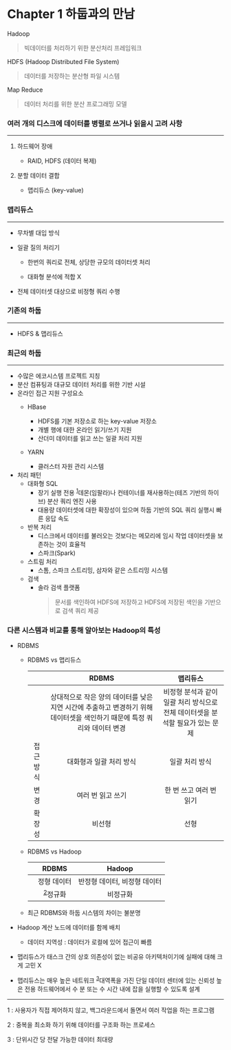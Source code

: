 # Chapter 1 하둡과의 만남

Hadoop
> 빅데이터를 처리하기 위한 분산처리 프레임워크

HDFS (Hadoop Distributed File System)
> 데이터를 저장하는 분산형 파일 시스템

Map Reduce
> 데이터 처리를 위한 분산 프로그래밍 모델



### 여러 개의 디스크에 데이터를 병렬로 쓰거나 읽을시 고려 사항
---
1. 하드웨어 장애

    * RAID, HDFS (데이터 복제)

2. 분할 데이터 결합

    * 맵리듀스 (key-value)  

### 맵리듀스
---
- 무차별 대입 방식 

- 일괄 질의 처리기 

    - 한번의 쿼리로 전체, 상당한 규모의 데이터셋 처리

    - 대화형 분석에 적합 X
- 전체 데이터셋 대상으로 비정형 쿼리 수행


### 기존의 하둡
---
- HDFS & 맵리듀스
### 최근의 하둡
---
- 수많은 에코시스템 프로젝트 지칭
- 분산 컴퓨팅과 대규모 데이터 처리를 위한 기반 시설
- 온라인 접근 지원 구성요소
    - HBase
    
        * HDFS를 기본 저장소로 하는 key-value 저장소
        * 개별 행에 대한 온라인 읽기/쓰기 지원
        * 산더미 데이터를 읽고 쓰는 일괄 처리 지원
    - YARN 

        * 클러스터 자원 관리 시스템
- 처리 패턴
    - 대화형 SQL
        - 장기 실행 전용 <sup>[1](#footnote_1)</sup>데몬(임팔라)나 컨테이너를 재사용하는(테즈 기반의 하이브) 분산 쿼리 엔진 사용
        - 대용량 데이터셋에 대한 확장성이 있으며 하둡 기반의 SQL 쿼리 실행시 빠른 응답 속도
    - 반복 처리
        - 디스크에서 데이터를 불러오는 것보다는 메모리에 임시 작업 데이터셋을 보존하는 것이 효율적
        - 스파크(Spark)
    - 스트림 처리
        - 스톰, 스파크 스트리밍, 삼자와 같은 스트리밍 시스템
    - 검색
        - 솔라 검색 플랫폼
            > 문서를 색인하여 HDFS에 저장하고 HDFS에 저장된 색인을 기반으로 검색 쿼리 제공


### 다른 시스템과 비교를 통해 알아보는 Hadoop의 특성

- RDBMS
    - RDBMS vs 맵리듀스
    
        |     | RDBMS | 맵리듀스 | 
        |:---:|:----: |:----:|
        ||상대적으로 작은 양의 데이터를 낮은 지연 시간에 추출하고 변경하기 위해 데이터셋을 색인하기 때문에 특정 쿼리와 데이터 변경|비정형 분석과 같이 일괄 처리 방식으로 전체 데이터셋을 분석할 필요가 있는 문제|
        |접근 방식|대화형과 일괄 처리 방식|일괄 처리 방식|
        |변경|여러 번 읽고 쓰기|한 번 쓰고 여러 번 읽기|
        |확장성|비선형|선형|


   - RDBMS vs Hadoop
   
        ||RDBMS|Hadoop|
        |:--:|:---:|:---:|
        ||정형 데이터|반정형 데이터, 비정형 데이터|
        ||<sup>[2](#footnote_2)</sup>정규화|비정규화|
    
    - 최근 RDBMS와 하둡 시스템의 차이는 불분명


- Hadoop 계산 노드에 데이터를 함께 배치
    - 데이터 지역성 : 데이터가 로컬에 있어 접근이 빠름
- 맵리듀스가 태스크 간의 상호 의존성이 없는 비공유 아키텍처이기에 실패에 대해 크게 고민 X
 - 맵리듀스는 매우 높은 네트워크 <sup>[3](#footnote_3)</sup>대역폭을 가진 단일 데이터 센터에 있는 신뢰성 높은 전용 하드웨어에서 수 분 또는 수 시간 내에 잡을 실행할 수 있도록 설계








---
<a name="footnote_1">1</a> : 사용자가 직접 제어하지 않고, 백그라운드에서 돌면서 여러 작업을 하는 프로그램

<a name="footnote_2">2</a> : 중복을 최소화 하기 위해 데이터를 구조화 하는 프로세스

<a name="footnote_3">3</a> : 단위시간 당 전달 가능한 데이터 최대량